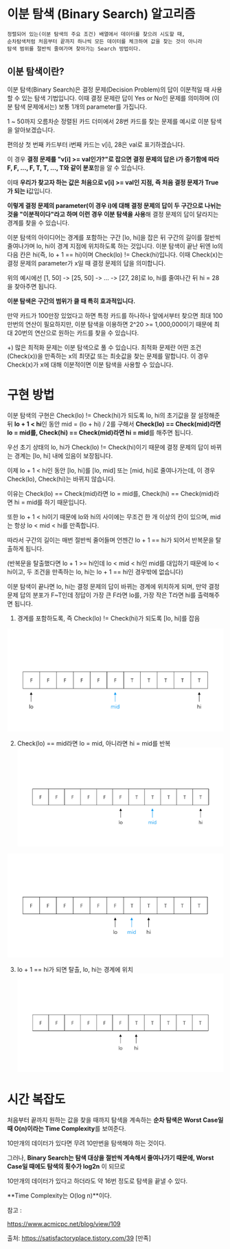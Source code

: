 # 이분 탐색 (Binary Search) 알고리즘

```
정렬되어 있는(이분 탐색의 주요 조건) 배열에서 데이터를 찾으려 시도할 때, 
순차탐색처럼 처음부터 끝까지 하나씩 모든 데이터를 체크하여 값을 찾는 것이 아니라
탐색 범위를 절반씩 줄여가며 찾아가는 Search 방법이다.
```
## 이분 탐색이란?
이분 탐색(Binary Search)은 결정 문제(Decision Problem)의 답이 이분적일 때 사용할 수 있는 탐색 기법입니다. 이때 결정 문제란 답이 Yes or No인 문제를 의미하며 (이분 탐색 문제에서는) 보통 1개의 parameter를 가집니다.

1 ~ 50까지 오름차순 정렬된 카드 더미에서 28번 카드를 찾는 문제를 예시로 이분 탐색을 알아보겠습니다. 

편의상 첫 번째 카드부터 i번째 카드는 v[i], 28은 val로 표기하겠습니다.

이 경우 **결정 문제를 "v[i] >= val인가?"로 잡으면 결정 문제의 답은 i가 증가함에 따라 F, F, ..., F, T, T, ..., T와 같이 분포**함을 알 수 있습니다. 

이때 **우리가 찾고자 하는 값은 처음으로 v[i] >= val인 지점, 즉 처음 결정 문제가 True가 되는 i**값입니다.

**이렇게 결정 문제의 parameter(이 경우 i)에 대해 결정 문제의 답이 두 구간으로 나뉘는 것을 "이분적이다"라고 하며 이런 경우 이분 탐색을 사용**해 결정 문제의 답이 달라지는 경계를 찾을 수 있습니다.

이분 탐색의 아이디어는 경계를 포함하는 구간 [lo, hi]을 잡은 뒤 구간의 길이를 절반씩 줄여나가며 lo, hi이 경계 지점에 위치하도록 하는 것입니다. 이분 탐색이 끝난 뒤엔 lo의 다음 칸은 hi(즉, lo + 1 == hi)이며 Check(lo) != Check(hi)입니다. 이때 Check(x)는 결정 문제의 parameter가 x일 때 결정 문제의 답을 의미합니다.

위의 예시에선 [1, 50] -> [25, 50] -> ... -> [27, 28]로 lo, hi를 줄여나간 뒤 hi = 28을 찾아주면 됩니다. 

**이분 탐색은 구간의 범위가 클 때 특히 효과적입니다.** 

만약 카드가 100만장 있었다고 하면 특정 카드를 하나하나 앞에서부터 찾으면 최대 100만번의 연산이 필요하지만, 이분 탐색을 이용하면 2^20 >= 1,000,000이기 때문에 최대 20번의 연산으로 원하는 카드를 찾을 수 있습니다.

+) 많은 최적화 문제는 이분 탐색으로 풀 수 있습니다. 최적화 문제란 어떤 조건(Check(x))을 만족하는 x의 최댓값 또는 최솟값을 찾는 문제를 말합니다. 이 경우 Check(x)가 x에 대해 이분적이면 이분 탐색을 사용할 수 있습니다.

# 구현 방법

이분 탐색의 구현은 Check(lo) != Check(hi)가 되도록 lo, hi의 초기값을 잘 설정해준 뒤 **lo + 1 < hi**인 동안 mid = (lo + hi) / 2를 구해서 **Check(lo) == Check(mid)라면 lo = mid를, Check(hi) == Check(mid)라면 hi = mid**를 해주면 됩니다.

우선 초기 상태의 lo, hi가 Check(lo) != Check(hi)이기 때문에 결정 문제의 답이 바뀌는 경계는 [lo, hi] 내에 있음이 보장됩니다.

이제 lo + 1 < hi인 동안 [lo, hi]를 [lo, mid] 또는 [mid, hi]로 줄여나가는데, 이 경우 Check(lo), Check(hi)는 바뀌지 않습니다. 

이유는 Check(lo) == Check(mid)라면 lo = mid를, Check(hi) == Check(mid)라면 hi = mid를 하기 때문입니다. 

또한 lo + 1 < hi이기 때문에 lo와 hi의 사이에는 무조건 한 개 이상의 칸이 있으며, mid는 항상 lo < mid < hi를 만족합니다. 

따라서 구간의 길이는 매번 절반씩 줄어들며 언젠간 lo + 1 == hi가 되어서 반복문을 탈출하게 됩니다.

(반복문을 탈출했다면 lo + 1 >= hi인데 lo < mid < hi인 mid를 대입하기 때문에 lo < hi이고, 두 조건을 만족하는 lo, hi는 lo + 1 == hi인 경우밖에 없습니다)

이분 탐색이 끝나면 lo, hi는 결정 문제의 답이 바뀌는 경계에 위치하게 되며, 만약 결정 문제 답의 분포가 F~T인데 정답이 가장 큰 F라면 lo를, 가장 작은 T라면 hi를 출력해주면 됩니다.

1. 경계를 포함하도록, 즉 Check(lo) != Check(hi)가 되도록 [lo, hi]를 잡음

![image](https://github.com/jinhan814/blog_image/blob/main/binary_search/fig1.png?raw=true)

2. Check(lo) == mid라면 lo = mid, 아니라면 hi = mid를 반복
![image](https://github.com/jinhan814/blog_image/blob/main/binary_search/fig2.png?raw=true)


![image](https://github.com/jinhan814/blog_image/blob/main/binary_search/fig3.png?raw=true)

3. lo + 1 == hi가 되면 탈출, lo, hi는 경계에 위치
![image](https://github.com/jinhan814/blog_image/blob/main/binary_search/fig4.png?raw=true)

# 시간 복잡도

처음부터 끝까지 원하는 값을 찾을 때까지 탐색을 계속하는 **순차 탐색은 Worst Case일 때 O(n)이라는 Time Complexity**를 보여준다.

10만개의 데이터가 있다면 무려 10만번을 탐색해야 하는 것이다.

그러나, **Binary Search는 탐색 대상을 절반씩 계속해서 줄여나가기 때문에, Worst Case일 때에도 탐색의 횟수가 log2n** 이 되므로 

10만개의 데이터가 있다고 하더라도 약 16번 정도로 탐색을 끝낼 수 있다.

 

**Time Complexity는 O(log n)**이다.


참고 : 

https://www.acmicpc.net/blog/view/109


출처: https://satisfactoryplace.tistory.com/39 [만족]
